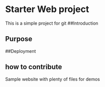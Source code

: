 # Starter Web project
This is a simple project for git
##Introduction

## Purpose

##Deployment

## how to contribute



Sample website with plenty of files for demos